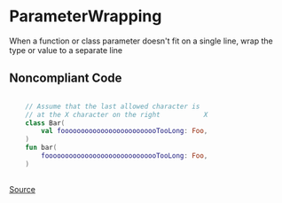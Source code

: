 # ParameterWrapping

When a function or class parameter doesn't fit on a single line, wrap the type or value to a separate line

## Noncompliant Code

```kotlin

    // Assume that the last allowed character is
    // at the X character on the right           X
    class Bar(
        val fooooooooooooooooooooooooTooLong: Foo,
    )
    fun bar(
        fooooooooooooooooooooooooooooTooLong: Foo,
    )
    
```

[Source](https://detekt.dev/docs/rules/formatting#parameterwrapping)
